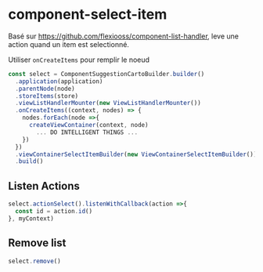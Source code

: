 # component-select-item

Basé sur https://github.com/flexiooss/component-list-handler, leve une action quand un item est selectionné.

Utiliser `onCreateItems` pour remplir le noeud
```javascript
const select = ComponentSuggestionCartoBuilder.builder()
  .application(application)
  .parentNode(node)
  .storeItems(store)
  .viewListHandlerMounter(new ViewListHandlerMounter())
  .onCreateItems((context, nodes) => {
    nodes.forEach(node =>{
      createViewContainer(context, node)
        ... DO INTELLIGENT THINGS ...
    })
  })
  .viewContainerSelectItemBuilder(new ViewContainerSelectItemBuilder())
  .build()
```

## Listen Actions
```javascript
select.actionSelect().listenWithCallback(action =>{
  const id = action.id()
}, myContext)
```

## Remove list
```javascript
select.remove()
```
